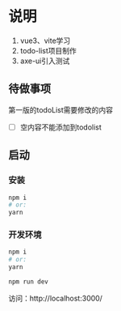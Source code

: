 # 说明
1. vue3、vite学习
2. todo-list项目制作
3. axe-ui引入测试

## 待做事项
第一版的todoList需要修改的内容
- [ ] 空内容不能添加到todolist

## 启动
### 安装
```sh
npm i
# or: 
yarn
```
### 开发环境
```sh
npm i
# or: 
yarn

npm run dev
```
访问：http://localhost:3000/